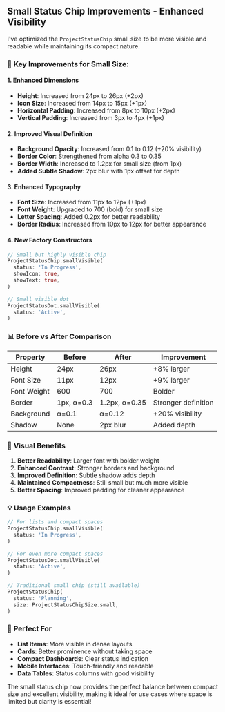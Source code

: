 ## Small Status Chip Improvements - Enhanced Visibility

I've optimized the `ProjectStatusChip` small size to be more visible and readable while maintaining its compact nature.

### 🎯 **Key Improvements for Small Size:**

#### 1. **Enhanced Dimensions**
- **Height**: Increased from 24px to 26px (+2px)
- **Icon Size**: Increased from 14px to 15px (+1px)
- **Horizontal Padding**: Increased from 8px to 10px (+2px)
- **Vertical Padding**: Increased from 3px to 4px (+1px)

#### 2. **Improved Visual Definition**
- **Background Opacity**: Increased from 0.1 to 0.12 (+20% visibility)
- **Border Color**: Strengthened from alpha 0.3 to 0.35
- **Border Width**: Increased to 1.2px for small size (from 1px)
- **Added Subtle Shadow**: 2px blur with 1px offset for depth

#### 3. **Enhanced Typography**
- **Font Size**: Increased from 11px to 12px (+1px)
- **Font Weight**: Upgraded to 700 (bold) for small size
- **Letter Spacing**: Added 0.2px for better readability
- **Border Radius**: Increased from 10px to 12px for better appearance

#### 4. **New Factory Constructors**

```dart
// Small but highly visible chip
ProjectStatusChip.smallVisible(
  status: 'In Progress',
  showIcon: true,
  showText: true,
)

// Small visible dot
ProjectStatusDot.smallVisible(
  status: 'Active',
)
```

### 📊 **Before vs After Comparison**

| Property | Before | After | Improvement |
|----------|--------|--------|-------------|
| Height | 24px | 26px | +8% larger |
| Font Size | 11px | 12px | +9% larger |
| Font Weight | 600 | 700 | Bolder |
| Border | 1px, α=0.3 | 1.2px, α=0.35 | Stronger definition |
| Background | α=0.1 | α=0.12 | +20% visibility |
| Shadow | None | 2px blur | Added depth |

### 🎨 **Visual Benefits**

1. **Better Readability**: Larger font with bolder weight
2. **Enhanced Contrast**: Stronger borders and background
3. **Improved Definition**: Subtle shadow adds depth
4. **Maintained Compactness**: Still small but much more visible
5. **Better Spacing**: Improved padding for cleaner appearance

### 💡 **Usage Examples**

```dart
// For lists and compact spaces
ProjectStatusChip.smallVisible(
  status: 'In Progress',
)

// For even more compact spaces
ProjectStatusDot.smallVisible(
  status: 'Active',
)

// Traditional small chip (still available)
ProjectStatusChip(
  status: 'Planning',
  size: ProjectStatusChipSize.small,
)
```

### 🎯 **Perfect For**

- **List Items**: More visible in dense layouts
- **Cards**: Better prominence without taking space
- **Compact Dashboards**: Clear status indication
- **Mobile Interfaces**: Touch-friendly and readable
- **Data Tables**: Status columns with good visibility

The small status chip now provides the perfect balance between compact size and excellent visibility, making it ideal for use cases where space is limited but clarity is essential!
